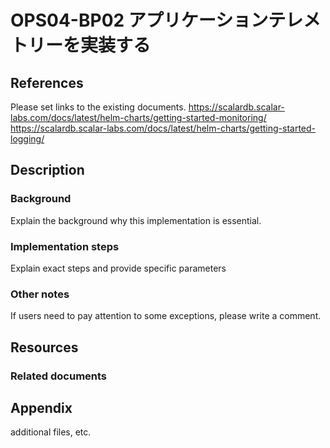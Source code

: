 # OPS04-BP02 アプリケーションテレメトリーを実装する

## References

Please set links to the existing documents.
https://scalardb.scalar-labs.com/docs/latest/helm-charts/getting-started-monitoring/
https://scalardb.scalar-labs.com/docs/latest/helm-charts/getting-started-logging/


## Description

### Background
Explain the background why this implementation is essential.

### Implementation steps
Explain exact steps and provide specific parameters

### Other notes
If users need to pay attention to some exceptions, please write a comment.

## Resources
### Related documents

## Appendix
additional files, etc.